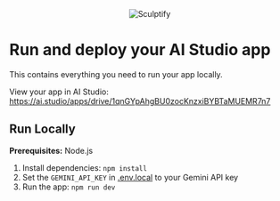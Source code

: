 <div align="center">
<img alt="Sculptify" src="https://github.com/user-attachments/assets/cde36e78-4085-45c3-a2b4-86185bf91cee" />
</div>

# Run and deploy your AI Studio app

This contains everything you need to run your app locally.

View your app in AI Studio: https://ai.studio/apps/drive/1qnGYpAhgBU0zocKnzxiBYBTaMUEMR7n7

## Run Locally

**Prerequisites:**  Node.js


1. Install dependencies:
   `npm install`
2. Set the `GEMINI_API_KEY` in [.env.local](.env.local) to your Gemini API key
3. Run the app:
   `npm run dev`
